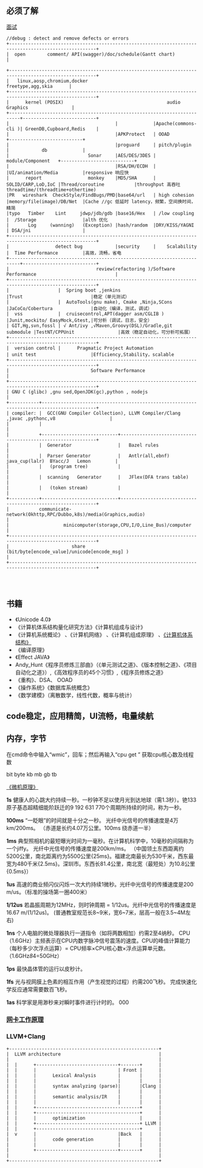 ## 必须了解
[面试](https://www.cnblogs.com/huangjialin/p/12411842.html)
```
//debug : detect and remove defects or errors
+------------------------------------------------------------------------------------------------------+
|  open        comment/ API(swagger)/doc/schedule(Gantt chart)                                         |

+------------------------------------------------------------------------------------------------------+
|   linux,aosp,chromium,docker                                                  freetype,agg,skia      |
+------------------------------------------------------------------------------------------------------+
|      kernel (POSIX)                                      audio               Graphics                |
+--------------------------------------------------------------------------+---------------------------+
|                                       |             |Apache(commons-cli )| GreenDB,Cupboard,Redis    |
|                                       |APKProtect   | OOAD               +---------------------------+
|                                       |proguard     | pitch/plugin       |            db             |
|                             Sonar     |AES/DES/3DES | module/Component   +---------------------------+
|                                       |RSA/DH/ECDH  |                    |UI/animation/Media         |responsive 响应快
|      report                 monkey    |MD5/SHA      | SOLID/CARP,LoD,IoC |Thread/coroutine           |throughput 高吞吐 threadtime/(threadtime+othertime)
|PR   wireshark  CheckStyle/FindBugs/PMD|base64/url   | high cohesion      |memory/file(image)/DB/Net  |Cache //gc 低延时 latency，频繁，空间换时间，精简
|typo   Timber    Lint     jdwp/jdb/gdb |base16/Hex   | /low coupling      |  /Storage                 |alth 优化
|       Log     (wanning)   (Exception) |hash/random  |DRY/KISS/YAGNI      | DSA/jni                   |
+------------------------------------------------------------------------------------------------------+
|                 detect bug            |security     |    Scalability     |  Time Performance         |高效，流畅，省电
+--------------------------------------------------------------------------+---------------------------+
|                                review(refactoring )/Software Performance                             |
+------------------------------------------------------------------------------------------------------+
|                  |  Spring boot ,jenkins                              |Trust                         |稳定（单元测试）
|                  |  AutoTools(gnu make), Cmake ,Ninja,SCons           |JaCoCo/Cobertura              |自动化（编译，测试，调试）
|  vss             |  cruisecontrol,APT(dagger asm/CGLIB )              |Junit,mockito/ EasyMock,Gtest,|可分析（调试，日志，安全）
| GIT,Hg,svn,fossl | √ Ant/ivy ,√Maven,Groovy(DSL)/Gradle,git submodule |TestNT/CPPUnit                |高效（稳定自动化，可分析可拓展）
+------------------------------------------------------------------------------------------------------+
|  version control |      Pragmatic Project Automation                  | unit test                    |Efficiency,Stability，scalable 
+------------------------------------------------------------------------------------------------------+
|                              Software Performance                                                    |
+------------------------------------------------------------------------------------------------------+
| GNU C (glibc) ,gnu sed,OpenJDK(gc),python , nodejs                                                   |
+-----------+------------------------------------------------------------------------------------------+
| compiler: |  GCC(GNU Compiler Collection), LLVM Compiler/Clang ,javac ,pythonc,v8                    |
|           |                                                                                          |
|           +----------------------------+-------------------------------------------------------------+
|           |  Generator                 |   Bazel rules                                               |
|           |  Parser Generator          |   Antlr(all,ebnf)   java_cup(lalr)  BYacc/J   Lemon         |
|           |   (program tree)           |                                                             |
|           |  scanning   Generator      |   JFlex(DFA trans table)                                    |
|           |   (token stream)           |                                                             |
+-----------+----------------------------+-------------------------------------------------------------+
|           communicate-network(Okhttp,RPC/Dubbo,k8s)/media(Graphics,audio)                            |
|                    minicomputer(storage,CPU,I/O,Line_Bus)/computer                                   |
+------------------------------------------------------------------------------------------------------+
|                       share (bit/byte[encode_value]/unicode[encode_msg] )                            |
+------------------------------------------------------------------------------------------------------+

 


```
## 书籍
- 《Unicode 4.0》
- 《计算机体系结构量化研究方法》《计算机组成与设计》
- 《计算机系统概论》 、《计算机网络》 、《计算机组成原理》 、[《计算机体系结构》](https://www.bilibili.com/video/av15123338/?p=1)
- 《编译原理》
- 《Effect JAVA》
-  Andy_Hunt《程序员修炼三部曲》（《单元测试之道》、《版本控制之道》、《项目自动化之道》）,《高效程序员的45个习惯》,《程序员修炼之道》
- 《重构》、DSA、 OOAD
- 《操作系统》《数据库系统概念》
- 《数学建模》（离散数学，线性代数，概率与统计）


## code稳定，应用精简，UI流畅，电量续航


## 内存，字节

在cmd命令中输入“wmic”，回车；然后再输入“cpu get ” 获取cpu核心数及线程数

bit byte kb mb gb tb

[《微机原理》]()

**1s** 健康人的心跳大约持续一秒。一秒钟不足以使月光到达地球（需1.3秒）。铯133原子基态超精细能阶跃迁的9 192 631 770个周期所持续的时间，称为一秒。 

**100ms** “一眨眼”的时间就是十分之一秒。 光纤中光信号的传播速度是4万km/200ms。 （赤道是长约4.07万公里。100ms 绕赤道一半）

**1ms** 典型照相机的最短曝光时间为一毫秒。在计算机科学中，10毫秒的间隔称为一个jiffy。 光纤中光信号的传播速度是200km/ms。
（中国领土东西距离约 5200公里，南北距离约为5500公里{25ms}。福建北南最长为530千米，西东最宽为480千米{2.5ms}。深圳市。东西长81.4公里，南北宽（最短处）为10.8公里{0.5ms}）

 
**1us**  高速的商业频闪仪闪烁一次大约持续1微秒。光纤中光信号的传播速度是200 m/us。（标准的操场第一圈400米）

**1/12us**  若晶振周期为12MHz，则时钟周期 = 1/12us。光纤中光信号的传播速度是16.67 m/(1/12us)。 (普通教室规范长8~9米，宽6~7米，层高一般在3.5~4M左右)


**1ns** 个人电脑的微处理器执行一道指令（如将两数相加）约需2至4纳秒。 CPU（1.6GHz）主频表示在CPU内数字脉冲信号震荡的速度。CPU的峰值计算能力（每秒多少次浮点运算）= CPU频率×CPU核心数×浮点运算单元数。（1.6GHz*8*4=50GHz）

**1ps** 最快晶体管的运行以皮秒计。

**1fs** 光与视网膜上色素的相互作用（产生视觉的过程）约需200飞秒。 完成快速化学反应通常需要数百飞秒。

**1as** 科学家是用渺秒来对瞬时事件进行计时的。 000

### [网卡工作原理](https://blog.csdn.net/tao546377318/article/details/51602298)
### LLVM+Clang

```
+-------------------------------------------------------+
|  LLVM architecture                                    |
|                                                       | 
|  |      +------------------------------+-------+      |
|  |      |                              | Front |      |
|  |      |      Lexical Analysis        |       |      |
|  |      |                              |       |      |
|  |      |      syntax analyzing (parse)|       |Clang |
|  |      |                              |       |      |
|  |      |      semantic analysis/IR    |       |      |
|  |      |                              |       |      |
|  |      +--------------------------------------+      |
|  |      +--------------------------------------+      |
|  |      |      optimization                    |      |
|  |      +--------------------------------------+ LLVM |
|  |      +--------------------------------------+      |
|  v      |                              |Back   |      |
|         |      code generation         |       |      |
|         |                              |       |      |
|         +------------------------------+-------+      |
|                                                       |
+-------------------------------------------------------+

```

